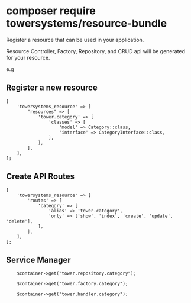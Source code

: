 # composer require towersystems/resource-bundle


Register a resource that can be used in your application. 

Resource Controller, Factory, Repository, and CRUD api will be generated for your resource.

e.g

## Register a new resource

```
[
    'towersystems_resource' => [
        "resources" => [
            'tower.category' => [
                'classes' => [
                    'model' => Category::class,
                    'interface' => CategoryInterface::class,
                ],
            ],
        ],
    ],
];
```

## Create API Routes

```
[
    'towersystems_resource' => [
        'routes' => [
            'category' => [
                'alias' => 'tower.category',
                'only' => ['show', 'index', 'create', 'update', 'delete'],
            ],
        ],
    ],
];
```

## Service Manager
```
    $container->get("tower.repository.category");
```

```
    $container->get("tower.factory.category");
```

```
    $container->get("tower.handler.category");
```
